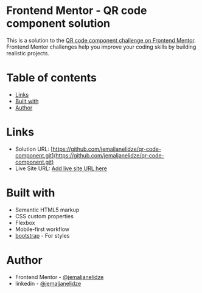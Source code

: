 # Frontend Mentor - QR code component solution

This is a solution to the [QR code component challenge on Frontend Mentor](https://www.frontendmentor.io/challenges/qr-code-component-iux_sIO_H). Frontend Mentor challenges help you improve your coding skills by building realistic projects. 

# Table of contents
  - [Links](#links)
  - [Built with](#built-with)
  - [Author](#author)


# Links

- Solution URL: [https://github.com/jemaljanelidze/qr-code-component.git](https://github.com/jemaljanelidze/qr-code-component.git)
- Live Site URL: [Add live site URL here](https://your-live-site-url.com)

# Built with

- Semantic HTML5 markup
- CSS custom properties
- Flexbox
- Mobile-first workflow
- [bootstrap](https://getbootstrap.com/) - For styles

# Author

- Frontend Mentor - [@jemaljanelidze](https://www.frontendmentor.io/profile/jemaljanelidze)
- linkedin - [@jemaljanelidze](https://www.linkedin.com/jemaljanelidze)